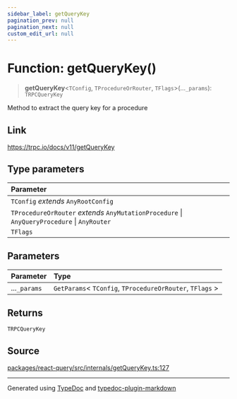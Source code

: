 ```yaml
---
sidebar_label: getQueryKey
pagination_prev: null
pagination_next: null
custom_edit_url: null
---
```


# Function: getQueryKey()

> **getQueryKey**\<`TConfig`, `TProcedureOrRouter`, `TFlags`\>(...`_params`): `TRPCQueryKey`

Method to extract the query key for a procedure

## Link

https://trpc.io/docs/v11/getQueryKey

## Type parameters

| Parameter                                                                                   |
| :------------------------------------------------------------------------------------------ |
| `TConfig` _extends_ `AnyRootConfig`                                                         |
| `TProcedureOrRouter` _extends_ `AnyMutationProcedure` \| `AnyQueryProcedure` \| `AnyRouter` |
| `TFlags`                                                                                    |

## Parameters

| Parameter    | Type                                                      |
| :----------- | :-------------------------------------------------------- |
| ...`_params` | `GetParams`< `TConfig`, `TProcedureOrRouter`, `TFlags` \> |

## Returns

`TRPCQueryKey`

## Source

[packages/react-query/src/internals/getQueryKey.ts:127](https://github.com/trpc/trpc/blob/caccce64/packages/react-query/src/internals/getQueryKey.ts#L127)

---

Generated using [TypeDoc](https://typedoc.org/) and [typedoc-plugin-markdown](https://www.npmjs.com/package/typedoc-plugin-markdown)
